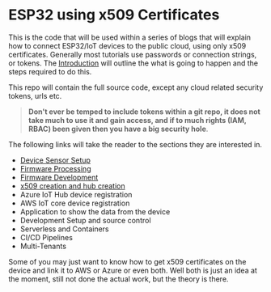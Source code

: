 # ESP32 using x509 Certificates

This is the code that will be used within a series of blogs that will explain how to connect ESP32/IoT devices to the public cloud, using only x509 certificates.  Generally most tutorials use passwords or connection strings, or tokens.  The [Introduction](./docs/introduction.md) will outline the what is going to happen and the steps required to do this.

This repo will contain the full source code, except any cloud related security tokens, urls etc.

> **Don't ever be temped to include tokens within a git repo, it does not take much to use it and gain access, and if to much rights (IAM, RBAC) been given then you have a big security hole**.

The following links will take the reader to the sections they are interested in.  

* [Device Sensor Setup](./docs/DeviceSensorSetup.md)
* [Firmware Processing](./docs/DeviceFirmwareProcess.md)
* [Firmware Development](./docs/FirmwareDevelopment.md)
* [x509 creation and hub creation](./docs/DeviceCertification.md)
* Azure IoT Hub device registration
* AWS IoT core device registration
* Application to show the data from the device
* Development Setup and source control
* Serverless and Containers
* CI/CD Pipelines
* Multi-Tenants

Some of you may just want to know how to get x509 certificates on the device and link it to AWS or Azure or even both.  Well both is just an idea at the moment, still not done the actual work, but the theory is there.